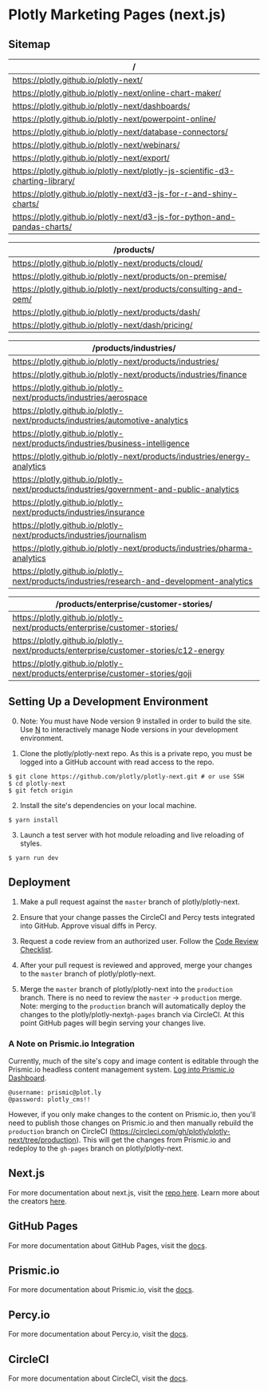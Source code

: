 # Plotly Marketing Pages (next.js)

## Sitemap

/ | 
------------ | 
https://plotly.github.io/plotly-next/ | 
https://plotly.github.io/plotly-next/online-chart-maker/ | 
https://plotly.github.io/plotly-next/dashboards/ | 
https://plotly.github.io/plotly-next/powerpoint-online/ | 
https://plotly.github.io/plotly-next/database-connectors/ | 
https://plotly.github.io/plotly-next/webinars/ | 
https://plotly.github.io/plotly-next/export/ | 
https://plotly.github.io/plotly-next/plotly-js-scientific-d3-charting-library/ | 
https://plotly.github.io/plotly-next/d3-js-for-r-and-shiny-charts/ | 
https://plotly.github.io/plotly-next/d3-js-for-python-and-pandas-charts/ | 

/products/ | 
------------ | 
https://plotly.github.io/plotly-next/products/cloud/ | 
https://plotly.github.io/plotly-next/products/on-premise/| 
https://plotly.github.io/plotly-next/products/consulting-and-oem/ | 
https://plotly.github.io/plotly-next/products/dash/ | 
https://plotly.github.io/plotly-next/dash/pricing/ |

/products/industries/ |
---------------------- |
https://plotly.github.io/plotly-next/products/industries/ |
https://plotly.github.io/plotly-next/products/industries/finance |
https://plotly.github.io/plotly-next/products/industries/aerospace |
https://plotly.github.io/plotly-next/products/industries/automotive-analytics |
https://plotly.github.io/plotly-next/products/industries/business-intelligence |
https://plotly.github.io/plotly-next/products/industries/energy-analytics |
https://plotly.github.io/plotly-next/products/industries/government-and-public-analytics |
https://plotly.github.io/plotly-next/products/industries/insurance |
https://plotly.github.io/plotly-next/products/industries/journalism |
https://plotly.github.io/plotly-next/products/industries/pharma-analytics |
https://plotly.github.io/plotly-next/products/industries/research-and-development-analytics |

/products/enterprise/customer-stories/ |
--------------------------------------- |
https://plotly.github.io/plotly-next/products/enterprise/customer-stories/ |
https://plotly.github.io/plotly-next/products/enterprise/customer-stories/c12-energy |
https://plotly.github.io/plotly-next/products/enterprise/customer-stories/goji |

## Setting Up a Development Environment

0. Note: You must have Node version 9 installed in order to build the site. Use [N](https://github.com/tj/n#installingactivating-versions) to interactively manage Node versions in your development environment. 

1. Clone the plotly/plotly-next repo. As this is a private repo, you must be logged into a GitHub account with read access to the repo. 
```
$ git clone https://github.com/plotly/plotly-next.git # or use SSH
$ cd plotly-next
$ git fetch origin
```

2. Install the site's dependencies on your local machine. 
```
$ yarn install
```

3. Launch a test server with hot module reloading and live reloading of styles. 
```
$ yarn run dev
``` 

## Deployment

1. Make a pull request against the `master` branch of plotly/plotly-next. 

2. Ensure that your change passes the CircleCI and Percy tests integrated into GitHub. Approve visual diffs in Percy.

3. Request a code review from an authorized user. Follow the [Code Review Checklist](https://github.com/plotly/dev-docs/blob/master/basics/code-review-checklist.md). 

4. After your pull request is reviewed and approved, merge your changes to the `master` branch of plotly/plotly-next.

5. Merge the `master` branch of plotly/plotly-next into the `production` branch. There is no need to review the `master` -> `production` merge. Note: merging to the `production` branch will automatically deploy the changes to the plotly/plotly-next`gh-pages` branch via CircleCI. At this point GitHub pages will begin serving your changes live. 

### A Note on Prismic.io Integration

Currently, much of the site's copy and image content is editable through the Prismic.io headless content management system. [Log into Prismic.io Dashboard](https://plotly.prismic.io/documents/working/).

```
@username: prismic@plot.ly
@password: plotly_cms!!
```

However, if you only make changes to the content on Prismic.io, then you'll need to publish those changes on Prismic.io and then manually rebuild the `production` branch on CircleCI (https://circleci.com/gh/plotly/plotly-next/tree/production). This will get the changes from Prismic.io and redeploy to the `gh-pages` branch on plotly/plotly-next.

## Next.js

For more documentation about next.js, visit the [repo here](https://github.com/zeit/next.js). Learn more about the creators [here](https://zeit.co).

## GitHub Pages

For more documentation about GitHub Pages, visit the [docs](https://help.github.com/categories/github-pages-basics/). 

## Prismic.io

For more documentation about Prismic.io, visit the [docs](https://prismic.io/docs). 

## Percy.io

For more documentation about Percy.io, visit the [docs](https://docs.percy.io/docs). 

## CircleCI

For more documentation about CircleCI, visit the [docs](https://circleci.com/docs/2.0/). 
